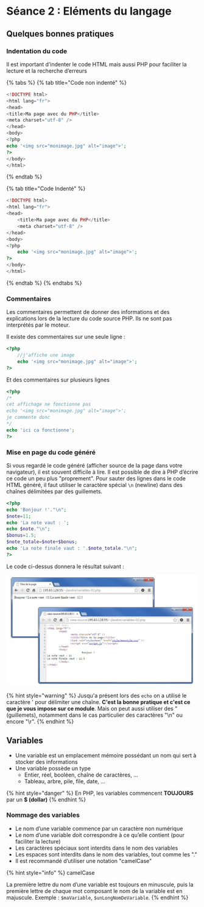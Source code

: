 # Séance 2 : Eléments du langage

## Quelques bonnes pratiques

### Indentation du code 

Il est important d’indenter le code HTML mais aussi PHP pour faciliter la lecture et la recherche d’erreurs 

{% tabs %}
{% tab title="Code non indenté" %}
```php
<!DOCTYPE html>
<html lang="fr">
<head>
<title>Ma page avec du PHP</title>
<meta charset="utf-8" />
</head>
<body>
<?php
echo '<img src="monimage.jpg" alt="image">';
?>
</body>
</html>
```
{% endtab %}

{% tab title="Code Indenté" %}
```php
<!DOCTYPE html>
<html lang="fr">
<head>
    <title>Ma page avec du PHP</title>
    <meta charset="utf-8" />
</head>
<body>
<?php
    echo '<img src="monimage.jpg" alt="image">';
?>
</body>
</html> 
```
{% endtab %}
{% endtabs %}

### Commentaires 

Les commentaires permettent de donner des informations et des explications lors de la lecture du code source PHP. Ils ne sont pas interprétés par le moteur.

Il existe des commentaires sur une seule ligne :

```php
<?php
    //j'affiche une image
    echo '<img src="monimage.jpg" alt="image">';
?>
```

Et des commentaires sur plusieurs lignes 

```php
<?php
/*
cet affichage ne fonctionne pas
echo '<img src="monimage.jpg" alt="image">';
je commente donc
*/
echo 'ici ca fonctionne';
?>
```

### Mise en page du code généré 

Si vous regardé le code généré \(afficher source de la page dans votre navigateur\), il est souvent difficile à lire. Il est possible de dire à PHP d’écrire ce code un peu plus "proprement". Pour sauter des lignes dans le code HTML généré, il faut utiliser le caractère spécial `\n` \(newline\) dans des chaînes délimitées par des guillemets.

```php
<?php
echo 'Bonjour !'."\n";
$note=11;
echo 'La note vaut : ';
echo $note."\n";
$bonus=1.5;
$note_totale=$note+$bonus;
echo 'La note finale vaut : '.$note_totale."\n";
?>
```

Le code ci-dessus donnera le résultat suivant :

![Le code HTML g&#xE9;n&#xE9;r&#xE9; est proprement format&#xE9;](.gitbook/assets/exemplecodeindente.PNG)

{% hint style="warning" %}
Jusqu'a présent lors des `echo` on a utilisé le caractère ' pour délimiter une chaîne. **C'est la bonne pratique et c'est ce que je vous impose sur ce module**. Mais on peut aussi utiliser des " \(guillemets\), notamment dans le cas particulier des caractères "\n" ou encore "\r".
{% endhint %}

## Variables

* Une variable est un emplacement mémoire possédant un nom qui sert à stocker des informations 
* Une variable possède un type 
  * Entier, réel, booléen, chaîne de caractères, ... 
  * Tableau, arbre, pile, file, date, ...

{% hint style="danger" %}
En PHP, les variables commencent **TOUJOURS** par un **$ \(dollar\)**
{% endhint %}

### Nommage des variables

* Le nom d’une variable commence par un caractère non numérique 
* Le nom d’une variable doit correspondre à ce qu’elle contient \(pour faciliter la lecture\) 
* Les caractères spéciaux sont interdits dans le nom des variables 
* Les espaces sont interdits dans le nom des variables, tout comme les "." 
* Il est recommandé d’utiliser une notation "camelCase"

{% hint style="info" %}
camelCase

La première lettre du nom d’une variable est toujours en minuscule, puis la première lettre de chaque mot composant le nom de la variable est en majuscule. Exemple : `$maVariable`, `$unLongNomDeVariable`.
{% endhint %}



